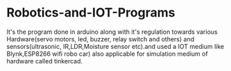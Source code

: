 # Robotics-and-IOT-Programs
It's the program done in arduino along with it's regulation towards various Hardware(servo motors, led, buzzer, relay switch and others) and sensors(ultrasonic, IR,LDR,Moisture sensor etc).and used a IOT medium like Blynk,ESP8266 wifi robo car) also applicable for simulation medium of hardware called tinkercad.
